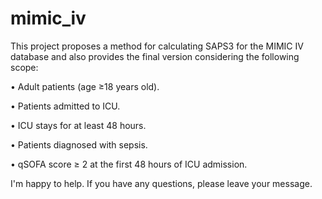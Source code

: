 # mimic_iv

This project proposes a method for calculating SAPS3 for the MIMIC IV database and also provides the final version considering the following scope:

•	Adult patients (age ≥18 years old).

•	Patients admitted to ICU.

•	ICU stays for at least 48 hours.

•	Patients diagnosed with sepsis. 

•	qSOFA score ≥ 2 at the first 48 hours of ICU admission.



I'm happy to help. If you have any questions, please leave your message.
